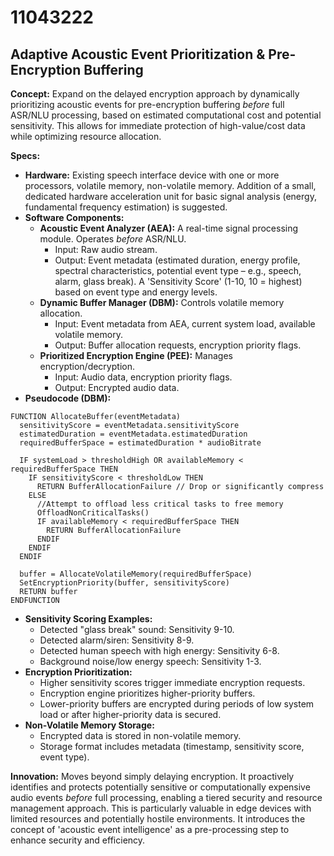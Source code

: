 # 11043222

## Adaptive Acoustic Event Prioritization & Pre-Encryption Buffering

**Concept:** Expand on the delayed encryption approach by dynamically prioritizing acoustic events for pre-encryption buffering *before* full ASR/NLU processing, based on estimated computational cost and potential sensitivity. This allows for immediate protection of high-value/cost data while optimizing resource allocation.

**Specs:**

*   **Hardware:** Existing speech interface device with one or more processors, volatile memory, non-volatile memory. Addition of a small, dedicated hardware acceleration unit for basic signal analysis (energy, fundamental frequency estimation) is suggested.
*   **Software Components:**
    *   **Acoustic Event Analyzer (AEA):**  A real-time signal processing module. Operates *before* ASR/NLU.
        *   Input: Raw audio stream.
        *   Output:  Event metadata (estimated duration, energy profile, spectral characteristics, potential event type – e.g., speech, alarm, glass break).  A 'Sensitivity Score' (1-10, 10 = highest) based on event type and energy levels.
    *   **Dynamic Buffer Manager (DBM):** Controls volatile memory allocation.
        *   Input: Event metadata from AEA, current system load, available volatile memory.
        *   Output: Buffer allocation requests, encryption priority flags.
    *   **Prioritized Encryption Engine (PEE):**  Manages encryption/decryption.
        *   Input: Audio data, encryption priority flags.
        *   Output: Encrypted audio data.
*   **Pseudocode (DBM):**

```
FUNCTION AllocateBuffer(eventMetadata)
  sensitivityScore = eventMetadata.sensitivityScore
  estimatedDuration = eventMetadata.estimatedDuration
  requiredBufferSpace = estimatedDuration * audioBitrate

  IF systemLoad > thresholdHigh OR availableMemory < requiredBufferSpace THEN
    IF sensitivityScore < thresholdLow THEN
      RETURN BufferAllocationFailure // Drop or significantly compress
    ELSE
      //Attempt to offload less critical tasks to free memory
      OffloadNonCriticalTasks()
      IF availableMemory < requiredBufferSpace THEN
        RETURN BufferAllocationFailure
      ENDIF
    ENDIF
  ENDIF

  buffer = AllocateVolatileMemory(requiredBufferSpace)
  SetEncryptionPriority(buffer, sensitivityScore)
  RETURN buffer
ENDFUNCTION
```

*   **Sensitivity Scoring Examples:**
    *   Detected "glass break" sound: Sensitivity 9-10.
    *   Detected alarm/siren: Sensitivity 8-9.
    *   Detected human speech with high energy: Sensitivity 6-8.
    *   Background noise/low energy speech: Sensitivity 1-3.
*   **Encryption Prioritization:**
    *   Higher sensitivity scores trigger immediate encryption requests.
    *   Encryption engine prioritizes higher-priority buffers.
    *   Lower-priority buffers are encrypted during periods of low system load or after higher-priority data is secured.
*   **Non-Volatile Memory Storage:**
    *   Encrypted data is stored in non-volatile memory.
    *   Storage format includes metadata (timestamp, sensitivity score, event type).

**Innovation:**  Moves beyond simply delaying encryption.  It proactively identifies and protects potentially sensitive or computationally expensive audio events *before* full processing, enabling a tiered security and resource management approach. This is particularly valuable in edge devices with limited resources and potentially hostile environments. It introduces the concept of 'acoustic event intelligence' as a pre-processing step to enhance security and efficiency.